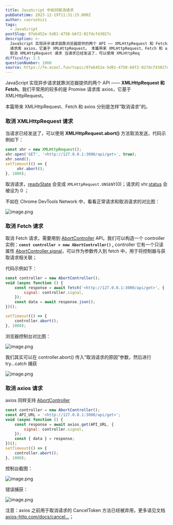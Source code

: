 ```yaml
---
title: JavaScript 中如何取消请求
pubDatetime: 2023-12-19T11:31:25.000Z
author: caorushizi
tags:
  - JavaScript
postSlug: 97eb452e-5d81-4758-b6f2-027dcf43027c
description: >-
  JavaScript 实现异步请求就靠浏览器提供的两个 API —— XMLHttpRequest 和 Fetch。我们平常用的较多的是 Promise
  请求库 axios，它基于 XMLHttpRequest。 本篇带来 XMLHttpRequest、Fetch 和 axios 分别是怎样“取消请求”的。
  取消 XMLHttpRequest 请求 当请求已经发送了，可以使用 XMLHttpReq
difficulty: 2.5
questionNumber: 1860
source: https://fe.ecool.fun/topic/97eb452e-5d81-4758-b6f2-027dcf43027c
---
```


JavaScript 实现异步请求就靠浏览器提供的两个 API —— **XMLHttpRequest 和 Fetch**。我们平常用的较多的是 Promise 请求库 axios，它基于 XMLHttpRequest。

本篇带来 XMLHttpRequest、Fetch 和 axios 分别是怎样“取消请求”的。

### 取消 XMLHttpRequest 请求

当请求已经发送了，可以使用 **XMLHttpRequest.abort()** 方法取消发送，代码示例如下：

```js
const xhr = new XMLHttpRequest();
xhr.open('GET', '<http://127.0.0.1:3000/api/get>', true);
xhr.send();
setTimeout(() => {
	 xhr.abort();
}, 1000);
```

取消请求，[readyState](https://developer.mozilla.org/en-US/docs/Web/API/XMLHttpRequest/readyState) 会变成 `XMLHttpRequest.UNSENT`(0)；请求的 xhr.[status](https://developer.mozilla.org/en-US/docs/Web/API/XMLHttpRequest/status) 会被设为 0 ；

不如在 Chrome DevTools Network 中，看看正常请求和取消请求的对比图：

![image.png](https://static.ecool.fun//article/86b6d8c6-1afb-465f-b084-bf4716fab7b2.png)

### 取消 Fetch 请求

取消 Fetch 请求，需要用到 [AbortController](https://developer.mozilla.org/en-US/docs/Web/API/AbortController) API。我们可以构造一个 controller 实例：**`const controller = new AbortController()` ,** controller 它有一个只读属性 [AbortController.signal](https://developer.mozilla.org/en-US/docs/Web/API/AbortSignal)，可以作为参数传入到 fetch 中，用于将控制器与获取请求相关联；

代码示例如下：

```js
const controller = new AbortController();
void (async function () {
    const response = await fetch('<http://127.0.0.1:3000/api/get>', {
        signal: controller.signal,
    });
    const data = await response.json();
})();

setTimeout(() => {
    controller.abort();
}, 1000);
```

浏览器控制台对比图：

![image.png](https://static.ecool.fun//article/3d2f4cfa-dd06-4e83-973a-a2c5c6fbfc7f.png)

我们其实可以在 controller.abort() 传入“取消请求的原因”参数，然后进行 try...catch 捕获

![image.png](https://static.ecool.fun//article/db951d09-396d-44e9-bd3c-5c1857dd0b28.png)

### 取消 axios 请求

axios 同样支持 [AbortController](https://developer.mozilla.org/en-US/docs/Web/API/AbortController)

```js
const controller = new AbortController();
const API_URL = '<http://127.0.0.1:3000/api/get>';
void (async function () {
    const response = await axios.get(API_URL, {
        signal: controller.signal,
    });
    const { data } = response;
})();
setTimeout(() => {
    controller.abort();
}, 1000);
```

控制台截图：

![image.png](https://static.ecool.fun//article/fd990541-a05b-4d70-b802-130a83e47617.png)

错误捕获：

![image.png](https://static.ecool.fun//article/a917101b-364e-43a9-a80f-fe0030ebec20.png)

注意：axios 之前用于取消请求的 CancelToken 方法已经被弃用，更多请见文档 [axios-http.com/docs/cancel…](https://axios-http.com/docs/cancellation)；

